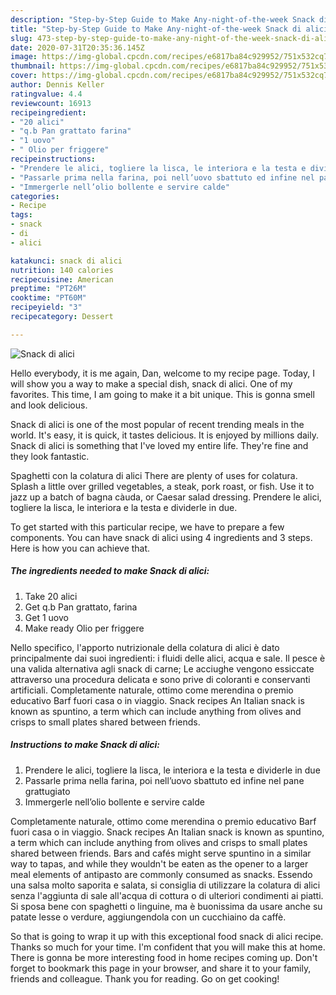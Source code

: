 ```yaml
---
description: "Step-by-Step Guide to Make Any-night-of-the-week Snack di alici"
title: "Step-by-Step Guide to Make Any-night-of-the-week Snack di alici"
slug: 473-step-by-step-guide-to-make-any-night-of-the-week-snack-di-alici
date: 2020-07-31T20:35:36.145Z
image: https://img-global.cpcdn.com/recipes/e6817ba84c929952/751x532cq70/snack-di-alici-recipe-main-photo.jpg
thumbnail: https://img-global.cpcdn.com/recipes/e6817ba84c929952/751x532cq70/snack-di-alici-recipe-main-photo.jpg
cover: https://img-global.cpcdn.com/recipes/e6817ba84c929952/751x532cq70/snack-di-alici-recipe-main-photo.jpg
author: Dennis Keller
ratingvalue: 4.4
reviewcount: 16913
recipeingredient:
- "20 alici"
- "q.b Pan grattato farina"
- "1 uovo"
- " Olio per friggere"
recipeinstructions:
- "Prendere le alici, togliere la lisca, le interiora e la testa e dividerle in due"
- "Passarle prima nella farina, poi nell’uovo sbattuto ed infine nel pane grattugiato"
- "Immergerle nell’olio bollente e servire calde"
categories:
- Recipe
tags:
- snack
- di
- alici

katakunci: snack di alici 
nutrition: 140 calories
recipecuisine: American
preptime: "PT26M"
cooktime: "PT60M"
recipeyield: "3"
recipecategory: Dessert

---
```



![Snack di alici](https://img-global.cpcdn.com/recipes/e6817ba84c929952/751x532cq70/snack-di-alici-recipe-main-photo.jpg)

Hello everybody, it is me again, Dan, welcome to my recipe page. Today, I will show you a way to make a special dish, snack di alici. One of my favorites. This time, I am going to make it a bit unique. This is gonna smell and look delicious.

Snack di alici is one of the most popular of recent trending meals in the world. It's easy, it is quick, it tastes delicious. It is enjoyed by millions daily. Snack di alici is something that I've loved my entire life. They're fine and they look fantastic.

Spaghetti con la colatura di alici There are plenty of uses for colatura. Splash a little over grilled vegetables, a steak, pork roast, or fish. Use it to jazz up a batch of bagna càuda, or Caesar salad dressing. Prendere le alici, togliere la lisca, le interiora e la testa e dividerle in due.


To get started with this particular recipe, we have to prepare a few components. You can have snack di alici using 4 ingredients and 3 steps. Here is how you can achieve that.

<!--inarticleads1-->

##### The ingredients needed to make Snack di alici:

1. Take 20 alici
1. Get q.b Pan grattato, farina
1. Get 1 uovo
1. Make ready  Olio per friggere


Nello specifico, l&#39;apporto nutrizionale della colatura di alici è dato principalmente dai suoi ingredienti: i fluidi delle alici, acqua e sale. Il pesce è una valida alternativa agli snack di carne; Le acciughe vengono essiccate attraverso una procedura delicata e sono prive di coloranti e conservanti artificiali. Completamente naturale, ottimo come merendina o premio educativo Barf fuori casa o in viaggio. Snack recipes An Italian snack is known as spuntino, a term which can include anything from olives and crisps to small plates shared between friends. 

<!--inarticleads2-->

##### Instructions to make Snack di alici:

1. Prendere le alici, togliere la lisca, le interiora e la testa e dividerle in due
1. Passarle prima nella farina, poi nell’uovo sbattuto ed infine nel pane grattugiato
1. Immergerle nell’olio bollente e servire calde


Completamente naturale, ottimo come merendina o premio educativo Barf fuori casa o in viaggio. Snack recipes An Italian snack is known as spuntino, a term which can include anything from olives and crisps to small plates shared between friends. Bars and cafés might serve spuntino in a similar way to tapas, and while they wouldn&#39;t be eaten as the opener to a larger meal elements of antipasto are commonly consumed as snacks. Essendo una salsa molto saporita e salata, si consiglia di utilizzare la colatura di alici senza l&#39;aggiunta di sale all&#39;acqua di cottura o di ulteriori condimenti ai piatti. Si sposa bene con spaghetti o linguine, ma è buonissima da usare anche su patate lesse o verdure, aggiungendola con un cucchiaino da caffè. 

So that is going to wrap it up with this exceptional food snack di alici recipe. Thanks so much for your time. I'm confident that you will make this at home. There is gonna be more interesting food in home recipes coming up. Don't forget to bookmark this page in your browser, and share it to your family, friends and colleague. Thank you for reading. Go on get cooking!
